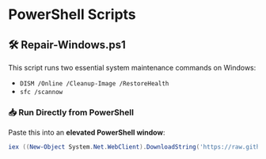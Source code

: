 # PowerShell Scripts

## 🛠 Repair-Windows.ps1

This script runs two essential system maintenance commands on Windows:

- `DISM /Online /Cleanup-Image /RestoreHealth`
- `sfc /scannow`

### 📥 Run Directly from PowerShell

Paste this into an **elevated PowerShell window**:

```powershell
iex ((New-Object System.Net.WebClient).DownloadString('https://raw.githubusercontent.com/AlMoselly/Powershells/refs/heads/main/Repair-Windows.ps1'))
